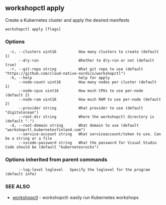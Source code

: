 ## workshopctl apply

Create a Kubernetes cluster and apply the desired manifests

```
workshopctl apply [flags]
```

### Options

```
  -c, --clusters uint16          How many clusters to create (default 1)
      --dry-run                  Whether to dry-run or not (default true)
  -r, --git-repo string          What git repo to use (default "https://github.com/cloud-native-nordics/workshopctl")
  -h, --help                     help for apply
      --node-count uint16        How many nodes per cluster (default 1)
      --node-cpus uint16         How much CPUs to use per-node (default 2)
      --node-ram uint16          How much RAM to use per-node (default 2)
      --provider string          What provider to use (default "digitalocean")
      --root-dir string          Where the workshopctl directory is (default ".")
  -d, --root-domain string       What domain to use (default "workshopctl.kubernetesfinland.com")
      --service-account string   What serviceaccount/token to use. Can be a string or a file
      --vscode-password string   What the password for Visual Studio Code should be (default "kubernetesrocks")
```

### Options inherited from parent commands

```
      --log-level loglevel   Specify the loglevel for the program (default info)
```

### SEE ALSO

* [workshopctl](workshopctl.md)	 - workshopctl: easily run Kubernetes workshops

